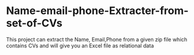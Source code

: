 # Name-email-phone-Extracter-from-set-of-CVs
This project can extract the Name, Email,Phone from a given zip file which contains CVs and will give you an Excel file as relational data
